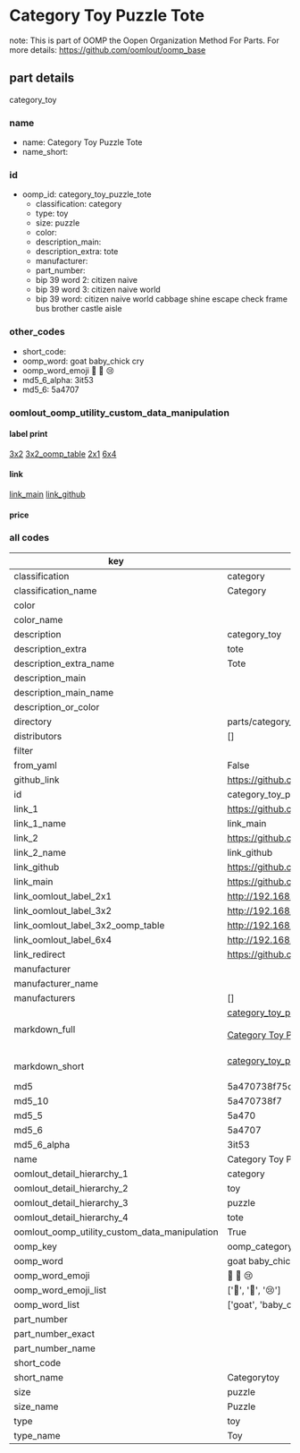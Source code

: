 # Category Toy Puzzle Tote  

note: This is part of OOMP the Oopen Organization Method For Parts. For more details: https://github.com/oomlout/oomp_base

##  part details
  



category_toy



### name
* name: Category Toy Puzzle Tote
* name_short: 
### id
* oomp_id: category_toy_puzzle_tote
  * classification: category
  * type: toy
  * size: puzzle
  * color: 
  * description_main: 
  * description_extra: tote
  * manufacturer: 
  * part_number: 
  * bip 39 word 2: citizen naive
  * bip 39 word 3: citizen naive world
  * bip 39 word: citizen naive world cabbage shine escape check frame bus brother castle aisle

### other_codes
* short_code: 
* oomp_word: goat baby_chick cry
* oomp_word_emoji :goat: :baby_chick: :cry:
* md5_6_alpha: 3it53
* md5_6: 5a4707






### oomlout_oomp_utility_custom_data_manipulation
#### label print
[3x2](http://192.168.1.245:1112/?label=oomp%203it53)
[3x2_oomp_table](http://192.168.1.108:1112/?label=oomp%203it53)
[2x1](http://192.168.1.242:1112/?label=oomp%203it53)
[6x4](http://192.168.1.55:1112/?label=oomp%203it53)    

#### link

[link_main](https://github.com/oomlout/oomlout_oomp_version_1_messy/tree/main/parts/category_toy_puzzle_tote) [link_github](https://github.com/oomlout/oomlout_oomp_version_1_messy/tree/main/parts/category_toy_puzzle_tote)                             

#### price







### all codes 
| key | value |  
| --- | --- |  
| classification | category |  
| classification_name | Category |  
| color |  |  
| color_name |  |  
| description | category_toy |  
| description_extra | tote |  
| description_extra_name | Tote |  
| description_main |  |  
| description_main_name |  |  
| description_or_color |   |  
| directory | parts/category_toy_puzzle_tote |  
| distributors | [] |  
| filter |  |  
| from_yaml | False |  
| github_link | https://github.com/oomlout/oomlout_oomp_part_src/tree/main/parts/category_toy_puzzle_tote |  
| id | category_toy_puzzle_tote |  
| link_1 | https://github.com/oomlout/oomlout_oomp_version_1_messy/tree/main/parts/category_toy_puzzle_tote |  
| link_1_name | link_main |  
| link_2 | https://github.com/oomlout/oomlout_oomp_version_1_messy/tree/main/parts/category_toy_puzzle_tote |  
| link_2_name | link_github |  
| link_github | https://github.com/oomlout/oomlout_oomp_version_1_messy/tree/main/parts/category_toy_puzzle_tote |  
| link_main | https://github.com/oomlout/oomlout_oomp_version_1_messy/tree/main/parts/category_toy_puzzle_tote |  
| link_oomlout_label_2x1 | http://192.168.1.242:1112/?label=oomp%203it53 |  
| link_oomlout_label_3x2 | http://192.168.1.245:1112/?label=oomp%203it53 |  
| link_oomlout_label_3x2_oomp_table | http://192.168.1.108:1112/?label=oomp%203it53 |  
| link_oomlout_label_6x4 | http://192.168.1.55:1112/?label=oomp%203it53 |  
| link_redirect | https://github.com/oomlout/oomlout_oomp_version_1_messy/tree/main/parts/category_toy_puzzle_tote |  
| manufacturer |  |  
| manufacturer_name |  |  
| manufacturers | [] |  
| markdown_full | [category_toy_puzzle_tote](none)<br>[](none)<br>[Category Toy Puzzle Tote](none)<br><br> |  
| markdown_short | [category_toy_puzzle_tote](none)<br><br> |  
| md5 | 5a470738f75c84e13462f1fbfb64a94a |  
| md5_10 | 5a470738f7 |  
| md5_5 | 5a470 |  
| md5_6 | 5a4707 |  
| md5_6_alpha | 3it53 |  
| name | Category Toy Puzzle Tote |  
| oomlout_detail_hierarchy_1 | category |  
| oomlout_detail_hierarchy_2 | toy |  
| oomlout_detail_hierarchy_3 | puzzle |  
| oomlout_detail_hierarchy_4 | tote |  
| oomlout_oomp_utility_custom_data_manipulation | True |  
| oomp_key | oomp_category_toy_puzzle_tote |  
| oomp_word | goat baby_chick cry |  
| oomp_word_emoji | :goat: :baby_chick: :cry: |  
| oomp_word_emoji_list | [':goat:', ':baby_chick:', ':cry:'] |  
| oomp_word_list | ['goat', 'baby_chick', 'cry'] |  
| part_number |  |  
| part_number_exact |  |  
| part_number_name |  |  
| short_code |  |  
| short_name | Categorytoy |  
| size | puzzle |  
| size_name | Puzzle |  
| type | toy |  
| type_name | Toy |  
